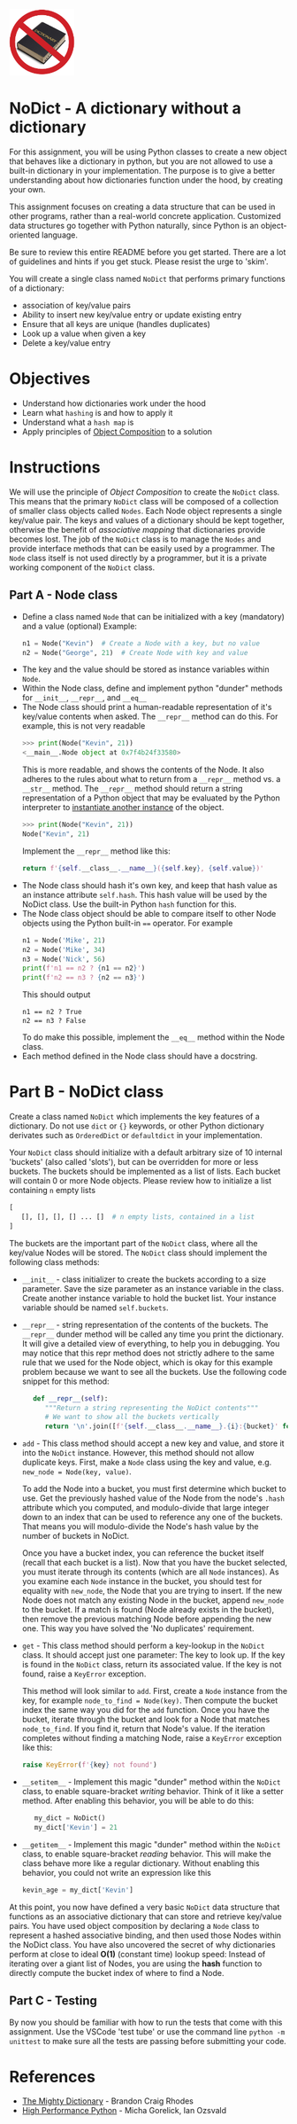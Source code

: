 <img height="120" src="img/200-no-dictionaries-pls.png" />

# NoDict - A dictionary without a dictionary
For this assignment, you will be using Python classes to create a new object that behaves like a dictionary in python, but you are not allowed to use a built-in dictionary in your implementation.  The purpose is to give a better understanding about how dictionaries function under the hood, by creating your own.

This assignment focuses on creating a data structure that can be used in other programs, rather than a real-world concrete application.  Customized data structures go together with Python naturally, since Python is an object-oriented language.

Be sure to review this entire README before you get started.  There are a lot of guidelines and hints if you get stuck.  Please resist the urge to 'skim'.

You will create a single class named `NoDict` that performs primary functions of a dictionary:
- association of key/value pairs
- Ability to insert new key/value entry or update existing entry
- Ensure that all keys are unique (handles duplicates)
- Look up a value when given a key
- Delete a key/value entry

# Objectives
- Understand how dictionaries work under the hood
- Learn what `hashing` is and how to apply it
- Understand what a `hash map` is
- Apply principles of [Object Composition](https://realpython.com/inheritance-composition-python/) to a solution

# Instructions
We will use the principle of _Object Composition_ to create the `NoDict` class.  This means that the primary `NoDict` class will be composed of a collection of smaller class objects called `Nodes`.  Each Node object represents a single key/value pair.  The keys and values of a dictionary should be kept together, otherwise the benefit of _associative mapping_ that dictionaries provide becomes lost.  The job of the `NoDict` class is to manage the `Nodes` and provide interface methods that can be easily used by a programmer.  The `Node` class itself is not used directly by a programmer, but it is a private working component of the `NoDict` class.

## Part A - Node class

- Define a class named `Node` that can be initialized with a key (mandatory) and a value (optional) Example:
   ```python
   n1 = Node("Kevin")  # Create a Node with a key, but no value
   n2 = Node("George", 21)  # Create Node with key and value
   ```
- The key and the value should be stored as instance variables within `Node`.
- Within the Node class, define and implement python "dunder" methods for `__init__`,  `__repr__`, and `__eq__`
- The Node class should print a human-readable representation of it's key/value contents when asked. The `__repr__` method can do this.  For example, this is not very readable
   ```python
   >>> print(Node("Kevin", 21))
   <__main__.Node object at 0x7f4b24f33580>
   ```
   This is more readable, and shows the contents of the Node.  It also adheres to the rules about what to return from a `__repr__` method vs. a `__str__` method.  The `__repr__` method should return a string representation of a Python object that may be evaluated by the Python interpreter to [instantiate another instance](https://stackoverflow.com/questions/37779105/writing-a-repr-method) of the object.
   ```python
   >>> print(Node("Kevin", 21))
   Node("Kevin", 21)
   ```
   Implement the `__repr__` method like this:
   ```python
   return f'{self.__class__.__name__}({self.key}, {self.value})'
   ```
- The Node class should hash it's own key, and keep that hash value as an instance attribute `self.hash`.  This hash value will be used by the NoDict class.  Use the built-in Python `hash` function for this.
- The Node class object should be able to compare itself to other Node objects using the Python built-in `==` operator.  For example
   ```python
   n1 = Node('Mike', 21)
   n2 = Node('Mike', 34)
   n3 = Node('Nick', 56)
   print(f'n1 == n2 ? {n1 == n2}')
   print(f'n2 == n3 ? {n2 == n3}')
   ```
   This should output
   ```console
   n1 == n2 ? True
   n2 == n3 ? False
   ```
   To do make this possible, implement the `__eq__` method within the Node class.
- Each method defined in the Node class should have a docstring.

# Part B - NoDict class
Create a class named `NoDict` which implements the key features of a dictionary.  Do not use `dict` or `{}` keywords, or other Python dictionary derivates such as `OrderedDict` or `defaultdict` in your implementation.

Your `NoDict` class should initialize with a default arbitrary size of 10 internal 'buckets' (also called 'slots'), but can be overridden for more or less buckets.  The buckets should be implemented as a list of lists.  Each bucket will contain 0 or more Node objects.  Please review how to initialize a list containing `n` empty lists

```python
[
   [], [], [], [] ... []  # n empty lists, contained in a list
]
```
The buckets are the important part of the `NoDict` class, where all the key/value Nodes will be stored.  The `NoDict` class should implement the following class methods:

- `__init__` - class initializer to create the buckets according to a size parameter.  Save the size parameter as an instance variable in the class.  Create another instance variable to hold the bucket list.  Your instance variable should be named `self.buckets`.

- `__repr__` - string representation of the contents of the buckets.  The `__repr__` dunder method will be called any time you print the dictionary.  It will give a detailed view of everything, to help you in debugging.  You may notice that this repr method does not strictly adhere to the same rule that we used for the Node object, which is okay for this example problem because we want to see all the buckets.   Use the following code snippet for this method:
```python
      def __repr__(self):
         """Return a string representing the NoDict contents"""
         # We want to show all the buckets vertically
         return '\n'.join([f'{self.__class__.__name__}.{i}:{bucket}' for i, bucket in enumerate(self.buckets)])
```

- `add` - This class method should accept a new key and value, and store it into the `NoDict` instance. However, this method should not allow duplicate keys.  First, make a `Node` class using the key and value, e.g.   `new_node = Node(key, value)`.

   To add the Node into a bucket, you must first determine which bucket to use.  Get the previously hashed value of the Node from the node's `.hash` attribute which you computed, and modulo-divide that large integer down to an index that can be used to reference any one of the buckets.  That means you will modulo-divide the Node's hash value by the number of buckets in NoDict.

   Once you have a bucket index, you can reference the bucket itself (recall that each bucket is a list).  Now that you have the bucket selected, you must iterate through its contents (which are all `Node` instances).  As you examine each `Node` instance in the bucket, you should test for equality with `new_node`, the Node that you are trying to insert.  If the new Node does not match any existing Node in the bucket, append `new_node` to the bucket.  If a match is found (Node already exists in the bucket), then remove the previous matching Node before appending the new one.  This way you have solved the 'No duplicates' requirement.

- `get` - This class method should perform a key-lookup in the `NoDict` class.  It should accept just one parameter:  The key to look up.  If the key is found in the `NoDict` class, return its associated value.  If the key is not found, raise a `KeyError` exception.

   This method will look similar to `add`.  First, create a `Node` instance from the key, for example `node_to_find = Node(key)`.  Then compute the bucket index the same way you did for the `add` function.  Once you have the bucket, iterate through the bucket and look for a Node that matches `node_to_find`.  If you find it, return that Node's value.  If the iteration completes without finding a matching Node, raise a `KeyError` exception like this:
   ```python
   raise KeyError(f'{key} not found')
   ```

- `__setitem__` - Implement this magic "dunder" method within the `NoDict` class, to enable square-bracket _writing_ behavior.  Think of it like a setter method.  After enabling this behavior, you will be able to do this:
   ```python
      my_dict = NoDict()
      my_dict['Kevin'] = 21
   ```

- `__getitem__` - Implement this magic "dunder" method within the `NoDict` class, to enable square-bracket _reading_ behavior.  This will make the class behave more like a regular dictionary.  Without enabling this behavior, you could not write an expression like this
   ```python
   kevin_age = my_dict['Kevin']
   ```
At this point, you now have defined a very basic `NoDict` data structure that functions as an associative dictionary that can store and retrieve key/value pairs.  You have used object composition by declaring a `Node` class to represent a hashed associative binding, and then used those Nodes within the NoDict class.  You have also uncovered the secret of why dictionaries perform at close to ideal **O(1)** (constant time) lookup speed:  Instead of iterating over a giant list of Nodes, you are using the **hash** function to directly compute the bucket index of where to find a Node.

## Part C - Testing
By now you should be familiar with how to run the tests that come with this assignment.  Use the VSCode 'test tube' or use the command line `python -m unittest` to make sure all the tests are passing before submitting your code.




# References
- [The Mighty Dictionary](https://www.youtube.com/watch?v=rWdF7oW6z18) - Brandon Craig Rhodes
- [High Performance Python](https://www.oreilly.com/library/view/high-performance-python/9781449361747/ch04.html) -  Micha Gorelick, Ian Ozsvald